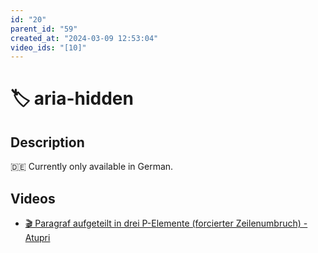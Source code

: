 ```yaml
---
id: "20"
parent_id: "59"
created_at: "2024-03-09 12:53:04"
video_ids: "[10]"
---
```


# 🏷️ aria-hidden

## Description

🇩🇪 Currently only available in German.

## Videos

- [🎬 Paragraf aufgeteilt in drei P-Elemente (forcierter Zeilenumbruch) - Atupri](/en/videos/paragraf-aufgeteilt-in-drei-p-elemente-forcierter-zeilenumbruch-atupri)

